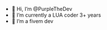 - 👋 Hi, I’m @PurpleTheDev
- 🌱 I’m currently a LUA coder 3+ years
- 💞️ I’m a fivem dev

<!---
PurpleTheDev/PurpleTheDev is a ✨ special ✨ repository because its `README.md` (this file) appears on your GitHub profile.
You can click the Preview link to take a look at your changes.
--->
